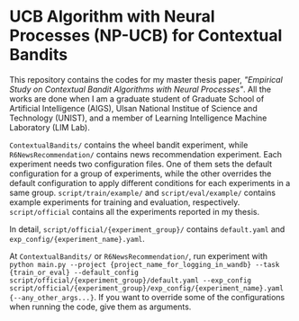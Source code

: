 # UCB Algorithm with Neural Processes (NP-UCB) for Contextual Bandits

This repository contains the codes for my master thesis paper, *"Empirical Study on Contextual Bandit Algorithms with Neural Processes"*.
All the works are done when I am a graduate student of Graduate School of Artificial Intelligence (AIGS), Ulsan National Institue of Science and Technology (UNIST), and a member of Learning Intelligence Machine Laboratory (LIM Lab).

`ContextualBandits/` contains the wheel bandit experiment, while `R6NewsRecommendation/` contains news recommendation experiment.
Each experiment needs two configuration files.
One of them sets the default configuration for a group of experiments, while the other overrides the default configuration to apply different conditions for each experiments in a same group.
`script/train/example/` and `script/eval/example/` contains example experiments for training and evaluation, respectively.
`script/official` contains all the experiments reported in my thesis.

In detail, `script/official/{experiment_group}/` contains `default.yaml` and `exp_config/{experiment_name}.yaml`.

At `ContextualBandits/` or `R6NewsRecommendation/`, run experiment with 
`python main.py --project {project_name_for_logging_in_wandb} --task {train_or_eval} --default_config script/official/{experiment_group}/default.yaml --exp_config script/official/{experiment_group}/exp_config/{experiment_name}.yaml {--any_other_args...}`.
If you want to override some of the configurations when running the code, give them as arguments.


